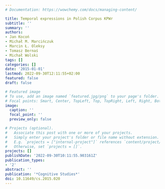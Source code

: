 ```yaml
---
# Documentation: https://wowchemy.com/docs/managing-content/

title: Temporal expressions in Polish Corpus KPWr
subtitle: ''
summary: ''
authors:
- Jan Kocoń
- Michał M. Marcińczuk
- Marcin Ł. Oleksy
- Tomasz Bernaś
- Michał Wolski
tags: []
categories: []
date: '2015-01-01'
lastmod: 2022-09-30T12:11:55+02:00
featured: false
draft: false

# Featured image
# To use, add an image named `featured.jpg/png` to your page's folder.
# Focal points: Smart, Center, TopLeft, Top, TopRight, Left, Right, BottomLeft, Bottom, BottomRight.
image:
  caption: ''
  focal_point: ''
  preview_only: false

# Projects (optional).
#   Associate this post with one or more of your projects.
#   Simply enter your project's folder or file name without extension.
#   E.g. `projects = ["internal-project"]` references `content/project/deep-learning/index.md`.
#   Otherwise, set `projects = []`.
projects: []
publishDate: '2022-09-30T10:11:55.903161Z'
publication_types:
- '2'
abstract: ''
publication: '*Cognitive Studies*'
doi: 10.11649/cs.2015.020
---
```

